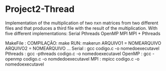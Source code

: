 # Project2-Thread
Implementation of the multiplication of two nxn matrices from two different files and that produces a third file with the result of the multiplication. With five different implementations: 
Serial
Pthreads 
OpenMP 
MPI
MPI + Pthreads

MakeFile : COMPILAÇÃO: make
                  RUN: makerun ARQUIVO1 = NOMEARQUIVO ARQUIVO2 = NOMEARQUIVO ...
Serial : gcc codigo.c -o nomedoexecutavel
Pthreads : gcc -pthreads codigo.c -o nomedoexecutavel
OpenMP : gcc -openmp codigo.c -o nomdedoexecutavel
MPI : mpicc codigo.c -o nomedoexecutavel

